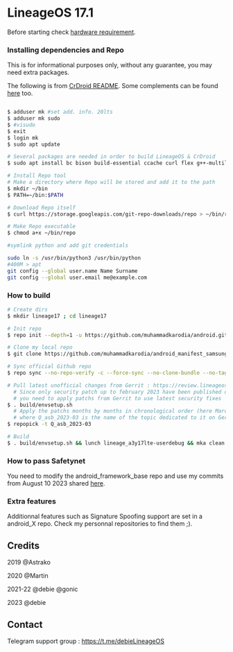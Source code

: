 # LineageOS 17.1

Before starting check [hardware requirement](https://source.android.com/setup/build/requirements).

### Installing dependencies and Repo
This is for informational purposes only, without any guarantee, you may need extra packages.

The following is from [CrDroid README](https://github.com/crdroidandroid/android).
Some complements can be found [here](https://source.android.com/setup/build/initializing) too.

```bash

$ adduser mk #set add. info. 20lts
$ adduser mk sudo
$ #visudo
$ exit
$ login mk
$ sudo apt update

# Several packages are needed in order to build LineageOS & CrDroid
$ sudo apt install bc bison build-essential ccache curl flex g++-multilib gcc-multilib git gnupg gperf imagemagick lib32ncurses5-dev lib32readline-dev lib32z1-dev liblz4-tool libncurses5 libncurses5-dev libsdl1.2-dev libssl-dev libwxgtk3.0-gtk3-dev libxml2 libxml2-utils lzop pngcrush rsync schedtool squashfs-tools xsltproc zip zlib1g-dev

# Install Repo tool
# Make a directory where Repo will be stored and add it to the path
$ mkdir ~/bin
$ PATH=~/bin:$PATH

# Download Repo itself
$ curl https://storage.googleapis.com/git-repo-downloads/repo > ~/bin/repo

# Make Repo executable
$ chmod a+x ~/bin/repo

#symlink python and add git credentials

sudo ln -s /usr/bin/python3 /usr/bin/python
#400M > apt
git config --global user.name Name Surname
git config --global user.email me@example.com
```

### How to build ###

```bash
# Create dirs
$ mkdir lineage17 ; cd lineage17

# Init repo
$ repo init --depth=1 -u https://github.com/muhammadkarodia/android.git

# Clone my local repo
$ git clone https://github.com/muhammadkarodia/android_manifest_samsung_a3y17lte.git .repo/local_manifests

# Sync official Github repo
$ repo sync --no-repo-verify -c --force-sync --no-clone-bundle --no-tags --optimized-fetch --prune -j`nproc`

# Pull latest unofficial changes from Gerrit : https://review.lineageos.org/q/branch:lineage-17.1
  # Since only security patch up to february 2023 have been published on Github
  # you need to apply patchs from Gerrit to use latest security fixes
$ . build/envsetup.sh
  # Apply the patchs months by months in chronological order (here March 2023 for instance)
  # where Q_asb_2023-03 is the name of the topic dedicated to it on Gerrrit
$ repopick -t Q_asb_2023-03

# Build
$ . build/envsetup.sh && lunch lineage_a3y17lte-userdebug && mka clean && mka bacon -j`nproc`

```

### How to pass Safetynet ###

You need to modify the android_framework_base repo and use my commits from August 10 2023 shared [here](https://github.com/debie-A320FL/android_frameworks_base/commits/59f008284014286b0d534310688ad946a96633b4).

### Extra features ###

Additionnal features such as Signature Spoofing support are set in a android_X repo. Check my personnal repositories to find them ;).

## Credits
2019 @Astrako

2020 @Martin

2021-22 @debie @gonic

2023 @debie

## Contact
Telegram support group : https://t.me/debieLineageOS
